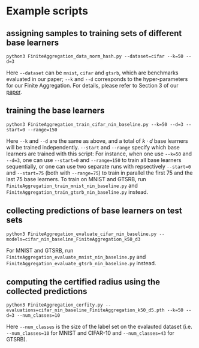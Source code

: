# Example scripts

## assigning samples to training sets of different base learners
```
python3 FiniteAggregation_data_norm_hash.py --dataset=cifar --k=50 --d=3
```
Here `--dataset` can be `mnist`, `cifar` and `gtsrb`, which are benchmarks evaluated in our paper; `--k` and `--d` corresponds to the hyper-parameters for our Finite Aggregation. For details, please refer to Section 3 of our [paper](https://proceedings.mlr.press/v162/wang22m.html).

## training the base learners
```
python3 FiniteAggregation_train_cifar_nin_baseline.py --k=50 --d=3 --start=0 --range=150
```
Here `--k` and `--d` are the same as above, and a total of $k\cdot d$ base learners will be trained independently. `--start` and `--range` specify which base learners are trained with this script: For instance, when one use `--k=50` and `--d=3`, one can use `--start=0` and `--range=150` to train all base learners sequentially, or one can use two separate runs with repsectively `--start=0` and `--start=75` (both with `--range=75`) to train in parallel the first 75 and the last 75 base learners.
To train on MNIST and GTSRB, run `FiniteAggregation_train_mnist_nin_baseline.py` and `FiniteAggregation_train_gtsrb_nin_baseline.py` instead.


## collecting predictions of base learners on test sets
```
python3 FiniteAggregation_evaluate_cifar_nin_baseline.py --models=cifar_nin_baseline_FiniteAggregation_k50_d3
```
For MNIST and GTSRB, run `FiniteAggregation_evaluate_mnist_nin_baseline.py` and `FiniteAggregation_evaluate_gtsrb_nin_baseline.py` instead.

## computing the certified radius using the collected predictions
```
python3 FiniteAggregation_cerfity.py --evaluations=cifar_nin_baseline_FiniteAggregation_k50_d5.pth --k=50 --d=3 --num_classes=10
```
Here `--num_classes` is the size of the label set on the evalauted dataset (i.e. `--num_classes=10` for MNIST and CIFAR-10 and `--num_classes=43` for GTSRB).